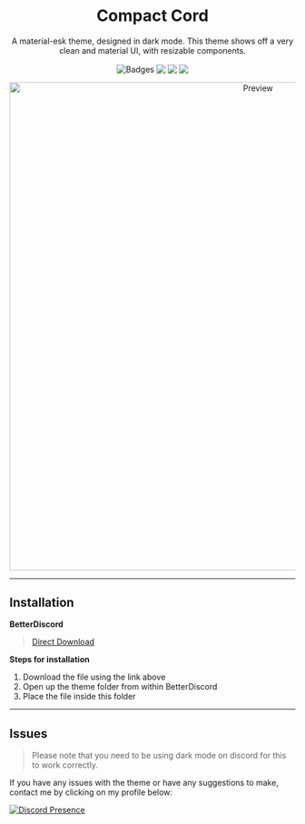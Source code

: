 <h1 align="center">Compact Cord</h1>
<p align="center">A material-esk theme, designed in dark mode. This theme shows off a very clean and material UI, with resizable components.</p>

<p align="center">
  <img align="center" alt="Badges" src="https://img.shields.io/badge/CC-Online-Green.svg">
  <img align="center" src="https://img.shields.io/badge/Maintained%3F-yes-green.svg">
  <img align="center" src="https://img.shields.io/github/issues/Sczptor/CC-Compact-Cord">
  <img align="center" src="https://img.shields.io/github/license/Sczptor/CC-Compact-Cord?label=license">
</p>

<p align="center">
  <img alt="Preview" width="860" alt="preview" src="https://cdn.upload.systems/uploads/kSqhhZc9.png">
<p align="center">

---

## Installation

**BetterDiscord**

> [Direct Download](https://ucb90f358138dd2781714eabe580.dl.dropboxusercontent.com/cd/0/get/BU3L7sVO4hq_F55Nnb2V6exjnoCCPZtl9nPD4mhaoGw_DhBau_vX-95wRJPfqnFNG2sgg3j9ALBNaLyg5xc6tUfZ4whhuvoVV9H5fwf4MbwxHyGbWhAgePwckB_u7m0bDspMMpmaDHnzmzi6RD_8g8Dm/file?dl=1#)
  
**Steps for installation**
  
1. Download the file using the link above
2. Open up the theme folder from within BetterDiscord
3. Place the file inside this folder
  
---
  
## Issues
  
> Please note that you need to be using dark mode on discord for this to work correctly.
  
If you have any issues with the theme or have any suggestions to make, contact me by clicking on my profile below:
  
[![Discord Presence](https://lanyard-profile-readme.vercel.app/api/494912447509954601)](https://discord.com/users/494912447509954601)  
